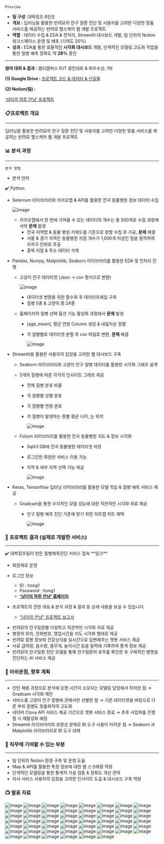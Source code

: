 `Preview` 

- **팀 구성**: 대박징조 6인조
- **개요 :** 딥러닝을 활용한 반려묘의 안구 질환 진단 및 사용자를 고려한 다양한 맞춤 서비스를 제공하는 반려묘 헬스케어 웹 개발 프로젝트
- **역할** : 데이터 수집 & EDA & 전처리, Streamlit 대시보드 개발, 팀 단위의 Notion 워크스페이스 운영 및    배포 (기여도 20%)
- **성과 :** EDA를 통한 효율적인 **시각화 대시보드** 개발, 단계적인 모델링 고도화 작업을 통한 질병 예측 정확도 약 **28%** 증진

---

**참여 대회 & 결과 :** 멀티캠퍼스 PJT 경진대회 & 최우수상, 1위

**(1) Google Drive :** [프로젝트 코드 & 데이터 & 산출물](https://drive.google.com/drive/folders/1RG1aH1zDg7JXFbCUYY0hjtHBhdFjx_2F?usp=sharing)

**(2) Notion(팀) :**

[‘냥이의 하루 안냥’ 프로젝트](https://www.notion.so/78e739d2fd1540f8a55e33975b9a6462?pvs=21)

### 📋프로젝트 개요

---

딥러닝을 활용한 반려묘의 안구 질환 진단 및 사용자를 고려한 다양한 맞춤 서비스를 제공하는 반려묘 헬스케어   웹 개발 프로젝트

### 📊 분석 과정

---

`분석 방법` 

- 분석 언어

<aside>
✔️ Python

- Selenium 라이브러리와 카카오맵 & API를 활용한 전국 동물병원 정보 데이터 수집
    
    ![image](https://github.com/YoungMinDA/Cat-Eye-Disease-Analysis-Diagnosis-Service-Project/assets/109095108/231dc523-75a0-4fd4-862b-d998fb7ff6ce)

    
    - 카카오맵에서 한 번에 가져올 수 있는 데이터의 개수는 총 500개로 수집 과정에서의 **문제** 발생
        - 전국 지역명 & 동물 병원 키워드를 기준으로 분할 수집 후 가공, **문제** 해결
        - 서울 & 경기 지역은 동물병원 지점 개수가 1,000개 이상인 점을 참작하여 자치구 단위로 추출
        - 중복 지점 & 주소 데이터 삭제
- Pandas, Numpy, Matplotlib, Seaborn 라이브러리를 활용한 EDA 및 전처리 진행
    - 고양이 안구 데이터셋 (Json → csv 형식으로 변환)
        
        ![image](https://github.com/YoungMinDA/Cat-Eye-Disease-Analysis-Diagnosis-Service-Project/assets/109095108/66ccadab-fec6-4565-a792-5a47fe3b3bfe)

        - 데이터셋 변환을 위한 함수화 후 데이터프레임 구축
        - 질병 5종 & 고양이 종 24종
    - 홈페이지의 질병 선택 옵션 기능 활성화 과정에서 **문제** 발생
        - [age_mean], 평균 연령 Column 생성 & 내림차순 정렬
        - 각 질병별로 데이터셋 분할 후 csv 파일로 변환, **문제** 해결
            
            ![image](https://github.com/YoungMinDA/Cat-Eye-Disease-Analysis-Diagnosis-Service-Project/assets/109095108/545811ca-8f2f-46ea-99af-9b12e0f5bb50)

            
- Streamlit을 활용한 사용자의 입장을 고려한 웹 대시보드 구축
    - Seaborn 라이브러리와 고양이 안구 질병 데이터를 활용한 시각화 그래프 설계
    - 5개의 질병에 따른 각각의 인사이트 그래프 제공
        - 전체 질병 분포 비율
        - 각 질병별 성별 분포
        - 각 질병별 연령 분포
        - 각 질병이 발생하는 종별 평균 나이, 눈 위치
            
            ![image](https://github.com/YoungMinDA/Cat-Eye-Disease-Analysis-Diagnosis-Service-Project/assets/109095108/156dfae5-0097-40f7-a6b6-507bc252990d)

    - Folium 라이브러리를 활용한 전국 동물병원 지도 & 정보 시각화
        - Sqlit3 DB에 전국 동물병원 데이터셋 저장
        - 로그인한 회원만 서비스 이용 가능
        - 지역 & 세부 지역 선택 기능 제공
            
            ![image](https://github.com/YoungMinDA/Cat-Eye-Disease-Analysis-Diagnosis-Service-Project/assets/109095108/518f64ba-7138-4517-9b76-7e6bf1cafe98)

- Keras, Tensorflow 딥러닝 라이브러리를 활용한 모델 학습 & 질병 예측 서비스 제공
    - Gradcam을 통한 수치적인 모델 성능에 대한 직관적인 시각화 자료 제공
        - 안구 질병 예측 진단 기준에 맞기 위한 히트맵 차트 채택
            
            ![image](https://github.com/YoungMinDA/Cat-Eye-Disease-Analysis-Diagnosis-Service-Project/assets/109095108/f6e397d6-723e-42aa-b49a-780ec3d97776)

</aside>

### 🎯 프로젝트 결과 (실제로 개발한 서비스)

---

<aside>
✔️ 대박징조팀이 만든 질병예측진단 서비스 접속 **링크**

- 회원제로 운영
- 로그인 정보
    - ID : hong1
    - Password : hong1
    - [**‘냥이의 하루 안냥’ 홈페이지**](https://limjs102412-pythonproject2-home-ijsfek.streamlit.app/)
    
- 프로젝트의 관한 개요 & 분석 과정 & 결과 등 상세 내용을 보실 수 있습니다.
    - [“냥이의 안냥” 프로젝트 보고서](https://www.notion.so/cab37e40d9ca42129ec38d9590347a8e?pvs=21)
    
</aside>

- 반려묘의 안구질환별 다양하고 직관적인 시각화 자료 제공
- 병원의 위치, 전화번호, 영업시간을 지도 시각화 형태로 제공
- 반려묘 질병 정보와 건강상식을 실시간으로 답변해주는 챗봇 서비스 제공
- 사료 급여량, 음수량, 몸무게, 놀이시간 등을 달력에 기록하여 통계 정보 제공
- 반려묘의 안구질환 진단 모델을 통해 안구질환의 유무를 확인한 후 구체적인 병명을 진단하는 AI 서비스 제공

### 🛫 아쉬운점, 향후 계획

---

- 인턴 채용 과정으로 분석에 오랜 시간이 소모되는 모델링 담당에서 하차한 점 → Gradcam 시각화 제안
- 서비스를 고양이 안구 질병에 관해서만 선별한 점 → 기존 데이터셋을 바탕으로 다른 부위 질병도 맞춤화하여 고도화
- 네이버 Clova API 서비스 제공 기간으로 챗봇 서비스 종료 → 추후 사업화를 진행할 시 재활성화 예정
- Streamlit 라이브러리의 호환성 문제로 BI 도구 사용이 어려운 점 → Seaborn 과 Matplotlib 라이브러리로 BI 도구 대체

### 🧭 직무에 기여할 수 있는 부분

---

- 팀 단위의 Notion 환경 구축 및 운영 도움
- Map & API를 활용한 특정 정보에 대한 웹 스크래핑 역량
- 단계적인 모델링을 통한 통계적 가설 검증 & 정확도 개선 관여
- 자사 서비스 사용자의 입장을 고려한 인사이트 도출 & 대시보드 구축 역량

### 📺 발표 자료
![image](https://github.com/YoungMinDA/Cat-Eye-Disease-Analysis-Diagnosis-Service-Project/assets/109095108/288a5218-05ef-415c-aafb-8c946db5c95d)
![image](https://github.com/YoungMinDA/Cat-Eye-Disease-Analysis-Diagnosis-Service-Project/assets/109095108/6b734ff8-8896-4cc9-aca8-a8b2bf4a1293)
![image](https://github.com/YoungMinDA/Cat-Eye-Disease-Analysis-Diagnosis-Service-Project/assets/109095108/0adcf0c7-6741-42a3-8884-a2435501cba8)
![image](https://github.com/YoungMinDA/Cat-Eye-Disease-Analysis-Diagnosis-Service-Project/assets/109095108/2d5a1919-7f94-4bc8-bd2f-f03a198268e0)
![image](https://github.com/YoungMinDA/Cat-Eye-Disease-Analysis-Diagnosis-Service-Project/assets/109095108/81139726-13ec-4f86-84b2-ba84fd2f28a8)
![image](https://github.com/YoungMinDA/Cat-Eye-Disease-Analysis-Diagnosis-Service-Project/assets/109095108/eefbaae4-1a50-4f56-afb5-e04aacc13f63)
![image](https://github.com/YoungMinDA/Cat-Eye-Disease-Analysis-Diagnosis-Service-Project/assets/109095108/af2f8d2f-c2d0-4546-8ef2-bcf0324d2dab)
![image](https://github.com/YoungMinDA/Cat-Eye-Disease-Analysis-Diagnosis-Service-Project/assets/109095108/fceb8522-f827-4a36-9d71-373b13705e92)
![image](https://github.com/YoungMinDA/Cat-Eye-Disease-Analysis-Diagnosis-Service-Project/assets/109095108/24705dad-06a3-4c39-80f0-eaef373bbe14)
![image](https://github.com/YoungMinDA/Cat-Eye-Disease-Analysis-Diagnosis-Service-Project/assets/109095108/94663dc5-e3b0-4777-aed8-fc8b4d4c0056)
![image](https://github.com/YoungMinDA/Cat-Eye-Disease-Analysis-Diagnosis-Service-Project/assets/109095108/5e59f1b1-f146-4fe3-a109-967698771cbd)
![image](https://github.com/YoungMinDA/Cat-Eye-Disease-Analysis-Diagnosis-Service-Project/assets/109095108/cfaddcf9-a456-4262-817a-4eeb62a7a217)
![image](https://github.com/YoungMinDA/Cat-Eye-Disease-Analysis-Diagnosis-Service-Project/assets/109095108/a7c3ff2d-a587-46f0-805c-43c6a6b93c66)
![image](https://github.com/YoungMinDA/Cat-Eye-Disease-Analysis-Diagnosis-Service-Project/assets/109095108/edf562c8-5608-498a-8549-fccd25bcff38)
![image](https://github.com/YoungMinDA/Cat-Eye-Disease-Analysis-Diagnosis-Service-Project/assets/109095108/8415765b-4f82-4e30-9615-6607a02d8e3e)
![image](https://github.com/YoungMinDA/Cat-Eye-Disease-Analysis-Diagnosis-Service-Project/assets/109095108/7d07d1b8-6246-4d34-9f3c-5223ee4cd6fb)
![image](https://github.com/YoungMinDA/Cat-Eye-Disease-Analysis-Diagnosis-Service-Project/assets/109095108/c9974297-fcef-40b5-b595-a0a98b45e5d1)
![image](https://github.com/YoungMinDA/Cat-Eye-Disease-Analysis-Diagnosis-Service-Project/assets/109095108/9f336523-58d2-4b93-a50a-92c69755b7c7)
![image](https://github.com/YoungMinDA/Cat-Eye-Disease-Analysis-Diagnosis-Service-Project/assets/109095108/aa296e21-62a3-4e0d-a93d-0aba860b490e)
![image](https://github.com/YoungMinDA/Cat-Eye-Disease-Analysis-Diagnosis-Service-Project/assets/109095108/1b516f2e-b174-4f9a-af22-1df7d170d1ed)
![image](https://github.com/YoungMinDA/Cat-Eye-Disease-Analysis-Diagnosis-Service-Project/assets/109095108/24ad9d3f-5a82-41d5-b326-8b903bf612c4)
![image](https://github.com/YoungMinDA/Cat-Eye-Disease-Analysis-Diagnosis-Service-Project/assets/109095108/f961aac7-6a92-4a6b-a782-7ae9537148c3)
![image](https://github.com/YoungMinDA/Cat-Eye-Disease-Analysis-Diagnosis-Service-Project/assets/109095108/a966125c-ee30-4c24-bd44-8e7dd48ec762)
![image](https://github.com/YoungMinDA/Cat-Eye-Disease-Analysis-Diagnosis-Service-Project/assets/109095108/ed9ac1c1-ccf6-4635-827c-fa246b6734a8)
![image](https://github.com/YoungMinDA/Cat-Eye-Disease-Analysis-Diagnosis-Service-Project/assets/109095108/c019b2b9-94ef-409a-a7b8-8d93b80f420a)
![image](https://github.com/YoungMinDA/Cat-Eye-Disease-Analysis-Diagnosis-Service-Project/assets/109095108/ee557666-375c-437c-945d-3523120fe8e5)
![image](https://github.com/YoungMinDA/Cat-Eye-Disease-Analysis-Diagnosis-Service-Project/assets/109095108/86758577-41be-449b-ad1d-70d854d12512)
![image](https://github.com/YoungMinDA/Cat-Eye-Disease-Analysis-Diagnosis-Service-Project/assets/109095108/d79ede52-8b45-43ad-90d8-e9057553ebf0)
![image](https://github.com/YoungMinDA/Cat-Eye-Disease-Analysis-Diagnosis-Service-Project/assets/109095108/33199aa4-cee3-4817-a85e-bf21a646b2cd)
![image](https://github.com/YoungMinDA/Cat-Eye-Disease-Analysis-Diagnosis-Service-Project/assets/109095108/2908ae56-4a34-4c86-9210-e18534961122)
![image](https://github.com/YoungMinDA/Cat-Eye-Disease-Analysis-Diagnosis-Service-Project/assets/109095108/a2f821da-4bd4-400d-81b1-790d8d330eb7)
![image](https://github.com/YoungMinDA/Cat-Eye-Disease-Analysis-Diagnosis-Service-Project/assets/109095108/e5812397-8c86-4634-ac9e-caee92337cf1)
![image](https://github.com/YoungMinDA/Cat-Eye-Disease-Analysis-Diagnosis-Service-Project/assets/109095108/f98ab420-4ac9-4844-ad70-e09a1bcde7b9)
![image](https://github.com/YoungMinDA/Cat-Eye-Disease-Analysis-Diagnosis-Service-Project/assets/109095108/e34bffba-c61c-445a-9622-a6efa58d8fc5)
![image](https://github.com/YoungMinDA/Cat-Eye-Disease-Analysis-Diagnosis-Service-Project/assets/109095108/e92b1f32-3c2a-4bb4-a884-9f0e5e98825a)
![image](https://github.com/YoungMinDA/Cat-Eye-Disease-Analysis-Diagnosis-Service-Project/assets/109095108/6d5e389d-9f84-448e-aeb0-4f16a07fd168)
![image](https://github.com/YoungMinDA/Cat-Eye-Disease-Analysis-Diagnosis-Service-Project/assets/109095108/cb8e760c-1799-4a89-a723-cdbf067b6fb6)
![image](https://github.com/YoungMinDA/Cat-Eye-Disease-Analysis-Diagnosis-Service-Project/assets/109095108/a56f82e8-11a7-4678-b3b4-ec8cf546e3d0)
![image](https://github.com/YoungMinDA/Cat-Eye-Disease-Analysis-Diagnosis-Service-Project/assets/109095108/b9c32ec8-61d0-493b-b8ab-74a12cddfe2e)
![image](https://github.com/YoungMinDA/Cat-Eye-Disease-Analysis-Diagnosis-Service-Project/assets/109095108/2be2219d-2d2b-4472-8ea1-9bf8c098f7ea)
![image](https://github.com/YoungMinDA/Cat-Eye-Disease-Analysis-Diagnosis-Service-Project/assets/109095108/b4b48db4-a484-4ec4-8d6f-b528aea946a0)
![image](https://github.com/YoungMinDA/Cat-Eye-Disease-Analysis-Diagnosis-Service-Project/assets/109095108/99a4a6e6-c91f-490f-8adb-f8210c481800)
![image](https://github.com/YoungMinDA/Cat-Eye-Disease-Analysis-Diagnosis-Service-Project/assets/109095108/54f02efa-ee12-4bfe-977e-29aa2b8fbb2d)
![image](https://github.com/YoungMinDA/Cat-Eye-Disease-Analysis-Diagnosis-Service-Project/assets/109095108/0281716d-5427-4e57-bb0a-32f219f48a74)
![image](https://github.com/YoungMinDA/Cat-Eye-Disease-Analysis-Diagnosis-Service-Project/assets/109095108/e597fff4-f92d-47ed-b4e0-7842af873b63)
![image](https://github.com/YoungMinDA/Cat-Eye-Disease-Analysis-Diagnosis-Service-Project/assets/109095108/4dcc2fbf-fb05-40e4-9672-37ae6397158f)
![image](https://github.com/YoungMinDA/Cat-Eye-Disease-Analysis-Diagnosis-Service-Project/assets/109095108/3b3d07ba-ab7d-4c65-81c0-f7649fea4f01)
![image](https://github.com/YoungMinDA/Cat-Eye-Disease-Analysis-Diagnosis-Service-Project/assets/109095108/c61b3292-1117-48ab-868a-352b03fa9805)
![image](https://github.com/YoungMinDA/Cat-Eye-Disease-Analysis-Diagnosis-Service-Project/assets/109095108/987b650d-0c04-4197-b253-7cb1b9ebf485)
![image](https://github.com/YoungMinDA/Cat-Eye-Disease-Analysis-Diagnosis-Service-Project/assets/109095108/f298e1bb-e8ca-4443-b5e0-18a6e2a5f19d)
![image](https://github.com/YoungMinDA/Cat-Eye-Disease-Analysis-Diagnosis-Service-Project/assets/109095108/474cfaa3-5cf8-4b2d-b3e0-1ae0147c39d2)
![image](https://github.com/YoungMinDA/Cat-Eye-Disease-Analysis-Diagnosis-Service-Project/assets/109095108/89d992bf-eed7-4eb1-9d28-5d354de5d409)
![image](https://github.com/YoungMinDA/Cat-Eye-Disease-Analysis-Diagnosis-Service-Project/assets/109095108/52d491ea-fa71-44cb-abdc-c9aabc4b67e1)
![image](https://github.com/YoungMinDA/Cat-Eye-Disease-Analysis-Diagnosis-Service-Project/assets/109095108/c6cb372d-43f4-44ff-a1b5-aa688cd1dce9)
